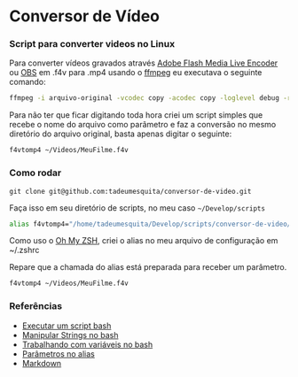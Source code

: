 # Conversor de Vídeo

### Script para converter videos no Linux
Para converter vídeos gravados através [Adobe Flash Media Live Encoder](https://www.baixaki.com.br/download/adobe-flash-media-encoder.htm) ou [OBS](https://obsproject.com/pt-br) em .f4v para .mp4 usando o [ffmpeg](https://ffmpeg.org/) eu executava o seguinte comando:

```bash
ffmpeg -i arquivo-original -vcodec copy -acodec copy -loglevel debug -report arquivo-final.mp4
```

Para não ter que ficar digitando toda hora criei um script simples que recebe o nome do arquivo como parâmetro e faz a conversão no mesmo diretório do arquivo original, basta apenas digitar o seguinte:

```bash
f4vtomp4 ~/Videos/MeuFilme.f4v
```

### Como rodar
```git
git clone git@github.com:tadeumesquita/conversor-de-video.git
```
Faça isso em seu diretório de scripts, no meu caso `~/Develop/scripts`

```bash
alias f4vtomp4="/home/tadeumesquita/Develop/scripts/conversor-de-video/f4vtomp4.sh $@"
```
Como uso o [Oh My ZSH](https://github.com/robbyrussell/oh-my-zsh), criei o alias no meu arquivo de configuração em ~/.zshrc

Repare que a chamada do alias está preparada para receber um parâmetro.

```bash
f4vtomp4 ~/Videos/MeuFilme.f4v
```


### Referências
* [Executar um script bash](https://www.vivaolinux.com.br/topico/Duvidas-em-Geral/Executar-arquivo-sh-1)
* [Manipular Strings no bash](https://www.vivaolinux.com.br/dica/Manipulacao-de-strings-no-bash)
* [Trabalhando com variáveis no bash](https://www.devmedia.com.br/introducao-ao-shell-script-no-linux/25778)
* [Parâmetros no alias](https://jcjesus.wordpress.com/2015/12/30/criando-alias-com-parametros-no-linux/)
* [Markdown](https://github.com/adam-p/markdown-here/wiki/Markdown-Cheatsheet)
